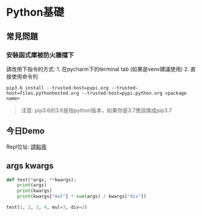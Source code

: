 # Python基礎

## 常見問題

### 安裝函式庫被防火牆擋下

請改用下指令的方式: 1. 在pycharm下的terminal tab (如果是venv建議使用)  2. 直接使用命令列

```
pip3.6 install --trusted-host=pypi.org --trusted-host=files.pythonhosted.org --trusted-host=pypi.python.org <package name>
```

> 注意: pip3.6的3.6是指python版本，如果你是3.7應該換成pip3.7

## 今日Demo

Repl位址: [請點我](https://repl.it/@Elwing/0827day)

## args kwargs

```python
def test(*args, **kwargs):
    print(args)
    print(kwargs)
    print(kwargs["mul"] * sum(args) / kwargs["div"])

test(1, 2, 3, 4, mul=3, div=2)
```
